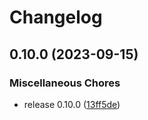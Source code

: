 # Changelog

## 0.10.0 (2023-09-15)


### Miscellaneous Chores

* release 0.10.0 ([13ff5de](https://github.com/aviatrix-automation/Aviatrix_AWS_HA/commit/13ff5de1fdef86dad7c698a0f0828b947774487f))
